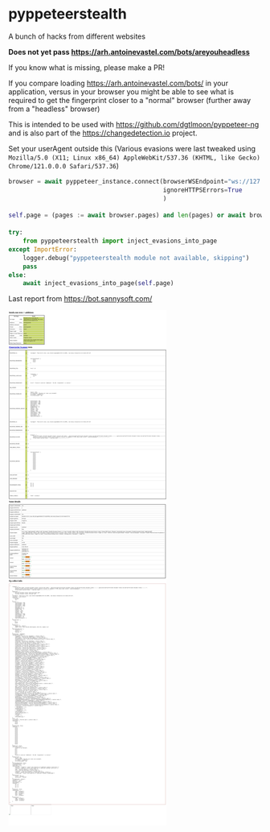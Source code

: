 # pyppeteerstealth

A bunch of hacks from different websites

**Does not yet pass https://arh.antoinevastel.com/bots/areyouheadless**

If you know what is missing, please make a PR!

If you compare loading https://arh.antoinevastel.com/bots/ in your application, versus in your browser you might be able
to see what is required to get the fingerprint closer to a "normal" browser (further away from a "headless" browser)

This is intended to be used with https://github.com/dgtlmoon/pyppeteer-ng and is also part of the 
https://changedetection.io project.

Set your userAgent outside this (Various evasions were last tweaked using `Mozilla/5.0 (X11; Linux x86_64) AppleWebKit/537.36 (KHTML, like Gecko) Chrome/121.0.0.0 Safari/537.36`)

```python
browser = await pyppeteer_instance.connect(browserWSEndpoint="ws://127.0.0.1:3000",
                                           ignoreHTTPSErrors=True
                                           )

self.page = (pages := await browser.pages) and len(pages) or await browser.newPage()

try:
    from pyppeteerstealth import inject_evasions_into_page
except ImportError:
    logger.debug("pyppeteerstealth module not available, skipping")
    pass
else:
    await inject_evasions_into_page(self.page)
```

Last report from https://bot.sannysoft.com/

![last fingerprint status](assets/last-screenshot.png "Last fingerprint status")

